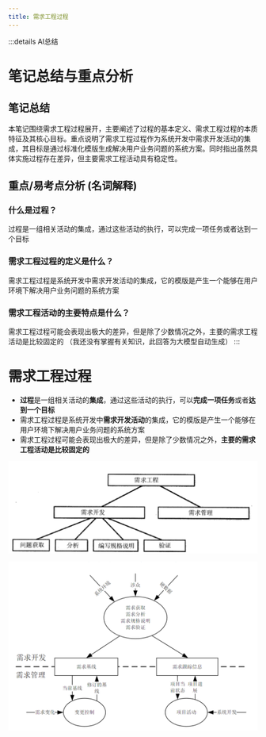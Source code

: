 ```yaml
---
title: 需求工程过程
---
```


:::details AI总结



# 笔记总结与重点分析
## 笔记总结
本笔记围绕需求工程过程展开，主要阐述了过程的基本定义、需求工程过程的本质特征及其核心目标。重点说明了需求工程过程作为系统开发中需求开发活动的集成，其目标是通过标准化模版生成解决用户业务问题的系统方案。同时指出虽然具体实施过程存在差异，但主要需求工程活动具有稳定性。

## 重点/易考点分析 (名词解释)

### 什么是过程？
过程是一组相关活动的集成，通过这些活动的执行，可以完成一项任务或者达到一个目标

### 需求工程过程的定义是什么？
需求工程过程是系统开发中需求开发活动的集成，它的模版是产生一个能够在用户环境下解决用户业务问题的系统方案

### 需求工程活动的主要特点是什么？
需求工程过程可能会表现出极大的差异，但是除了少数情况之外，主要的需求工程活动是比较固定的
（我还没有掌握有关知识，此回答为大模型自动生成）
:::

# 需求工程过程
- **过程**是一组相关活动的**集成**，通过这些活动的执行，可以**完成一项任务**或者**达到一个目标**
- 需求工程过程是系统开发中**需求开发活动**的集成，它的模版是产生一个能够在用户环境下解决用户业务问题的系统方案
- 需求工程过程可能会表现出极大的差异，但是除了少数情况之外，**主要的需求工程活动是比较固定的**

![需求工程过程](imgs/QQ_1745153260418.png)

![需求工程过程](imgs/QQ_1745153289315.png)
